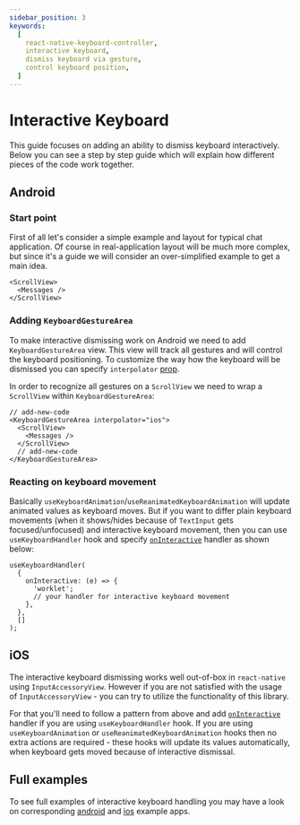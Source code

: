```yaml
---
sidebar_position: 3
keywords:
  [
    react-native-keyboard-controller,
    interactive keyboard,
    dismiss keyboard via gesture,
    control keyboard position,
  ]
---
```


# Interactive Keyboard

This guide focuses on adding an ability to dismiss keyboard interactively. Below you can see a step by step guide which will explain how different pieces of the code work together.

## Android

### Start point

First of all let's consider a simple example and layout for typical chat application. Of course in real-application layout will be much more complex, but since it's a guide we will consider an over-simplified example to get a main idea.

```tsx
<ScrollView>
  <Messages />
</ScrollView>
```

### Adding `KeyboardGestureArea`

To make interactive dismissing work on Android we need to add `KeyboardGestureArea` view. This view will track all gestures and will control the keyboard positioning. To customize the way how the keyboard will be dismissed you can specify `interpolator` [prop](../api/keyboard-gesture-area.md#interpolator).

In order to recognize all gestures on a `ScrollView` we need to wrap a `ScrollView` within `KeyboardGestureArea`:

```tsx
// add-new-code
<KeyboardGestureArea interpolator="ios">
  <ScrollView>
    <Messages />
  </ScrollView>
  // add-new-code
</KeyboardGestureArea>
```

### Reacting on keyboard movement

Basically `useKeyboardAnimation`/`useReanimatedKeyboardAnimation` will update animated values as keyboard moves. But if you want to differ plain keyboard movements (when it shows/hides because of `TextInput` gets focused/unfocused) and interactive keyboard movement, then you can use `useKeyboardHandler` hook and specify [`onInteractive`](../api/hooks/keyboard/use-keyboard-handler/index.mdx#oninteractive) handler as shown below:

```tsx
useKeyboardHandler(
  {
    onInteractive: (e) => {
      'worklet';
      // your handler for interactive keyboard movement
    },
  },
  []
);
```

## iOS

The interactive keyboard dismissing works well out-of-box in `react-native` using `InputAccessoryView`. However if you are not satisfied with the usage of `InputAccessoryView` - you can try to utilize the functionality of this library.

For that you'll need to follow a pattern from above and add [`onInteractive`](../api/hooks/keyboard/use-keyboard-handler/index.mdx#oninteractive) handler if you are using `useKeyboardHandler` hook. If you are using `useKeyboardAnimation` or `useReanimatedKeyboardAnimation` hooks then no extra actions are required - these hooks will update its values automatically, when keyboard gets moved because of interactive dismissal.

## Full examples

To see full examples of interactive keyboard handling you may have a look on corresponding [android](https://github.com/kirillzyusko/react-native-keyboard-controller/blob/main/example/src/screens/Examples/InteractiveKeyboard/index.tsx) and [ios](https://github.com/kirillzyusko/react-native-keyboard-controller/blob/main/example/src/screens/Examples/InteractiveKeyboardIOS/index.tsx) example apps.
